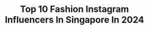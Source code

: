 ---
title: Top 10 Fashion Instagram Influencers In Singapore In 2024
description: >-
  Find top fashion Instagram influencers in Singapore in 2024. Most popular hashtags: #sgfamily #singapore #sgfood #ootd.
platform: Instagram
hits: 87
text_top: Analyze the best Instagram accounts on inBeat.
text_bottom: inBeat holds 87 Instagram influencers like this in Singapore for you to pitch.
profiles:
  - username: "peroro_"
    fullname: >-
      ⋆·˚ ༘ * Persie Y  ੈ✩‧₊˚
    bio: >-
      ♡ Lifestyle, Health,Motherhood,Food,Beauty,Fashion ҉ therealpersie@gmail.com ＊*✩˚ interior designer ✩ boy mum @bbbhung_ ☽ SG ˚｡⋆
    location: "Singapore"
    followers: 19155
    engagement: 441
    commentsToLikes: 0.072755
    id: clm70aj3igdys0j08urosqknx
    verified: false
    hashtags: "#newborn, #thingstodo, #baby, #sp"
  - username: "jessluvzs"
    fullname: >-
      𝒥𝑒𝓈𝓈𝒾𝒸𝒶 𝐿𝑒𝑒
    bio: >-
      SG Lifestyle | Food | Fashion | Travel ✈️🇹🇭🇹🇷🇨🇳 💜YouTrip Ambassador <JESSL5> 💗Bioderma Creator 💙#joashloon #jonasloon Skaterboys
    location: "Singapore"
    followers: 11350
    engagement: 587
    commentsToLikes: 0.229463
    id: clm70ak0kgeu50j08pov34h6m
    verified: false
    hashtags: "#whati8todaysg, #sgfood, #jessicaloon, #sglifestyle"
  - username: "weiloongbrian"
    fullname: >-
      Weiloongbrian | 伟龙
    bio: >-
      🇸🇬🎙Former Radio DJ| Bilingual host| VO| Acting 💻weiloongbrian88@gmail.com 🏸Love sports, travel, music, fashion, happiness
    location: "Singapore"
    followers: 17754
    engagement: 524
    commentsToLikes: 0.023158
    id: ck138ds6ffqzj0i194wd3gepr
    verified: false
    hashtags: "#wherearemyabs, #urbanrevivo, #ootd, #whatiwore"
  - username: "naploes"
    fullname: >-
      natalie ꒰ •ᴗ•｡꒱
    bio: >-
      📍 Singapore 🎬 Beauty, Fashion & Lifestyle on the clock app [77k] 💌 natalienaploes@gmail.com
    location: "Singapore"
    followers: 11684
    engagement: 10034
    commentsToLikes: 0.002207
    id: clmumxdk2l7tv0j086e1fgh67
    verified: false
    hashtags: "#singapore, #travel, #explore, #reels"
  - username: "crysta.bel"
    fullname: >-
      Crystabel Tan
    bio: >-
      ✨˚ Makeup ✧ Fashion ✧ Lifestyle ˚✨ 🌷Tiktok [820k] @ crystabel_ 🎀 M-20.4 @berrybel__ My Socials! ⬇️
    location: "Singapore"
    followers: 116884
    engagement: 1269
    commentsToLikes: 0.007653
    id: ck5qcivjuqsrm0i11oniljb3b
    verified: false
    hashtags: "#msi, #gaming, #laptop, #cyborg15"
  - username: "aldiaan"
    fullname: >-
      Aldian Muhammad, S.T., M.M.
    bio: >-
      Fashionpreneur but Sport Enthusiast in disguise🏃🏻 Developing @kato.plus — @casa.kato 🏡 📍 MLG 🇮🇩 ☎️ Contact Person ⬇️ •••
    location: "Singapore"
    followers: 68808
    engagement: 671
    commentsToLikes: 0.023457
    id: ck9wgp67gud430j780zn9456d
    verified: false
    hashtags: "#indonesia, #giveaway, #run, #maybank"
  - username: "aliciacho"
    fullname: >-
      Alicia Cho
    bio: >-
      🎬 Freelance Talent 🇸🇬 Lifestyle l Adventures | Fashion | Cafe ✈️ Klook - ALICIACHO for 5% off
    location: "Singapore"
    followers: 15716
    engagement: 266
    commentsToLikes: 0.267548
    id: clm70agmjgbuy0j08un4871m5
    verified: false
    hashtags: "#discoverhongkong, #sgfood, #happy2024, #klookkreator"
  - username: "yenern88"
    fullname: >-
      Yen 🌷SG Foodie 🍔 Lifestyle 💖 Home 🌸Travel ✈️ Blogger 🇸🇬
    bio: >-
      Content Creator 💃🏻Petite 155 🌷Cooking, foodie, fashion, lifestyle ✈️ Mar🇯🇵 April🇹🇼 May🇮🇩 DM / 💌 me for collabs 💌
    location: "Singapore"
    followers: 14441
    engagement: 263
    commentsToLikes: 0.107910
    id: clm70ajvkgepn0j080wb06cq4
    verified: false
    hashtags: "#sp, #sghomecooking, #sgeats, #instafood"
  - username: "j.jaikishan"
    fullname: >-
      KISHAN
    bio: >-
      Behaving in “unpredictable fashion” and 🤪 - Chaos Theory Actor | Host | Dinosaur For more 👇🏽
    location: "Singapore"
    followers: 23497
    engagement: 258
    commentsToLikes: 0.036215
    id: ck5zvecq142pk0i14zltcvb66
    verified: false
    hashtags: "#sennheiser, #themoreyouknow, #sgmoji, #mammoth"
  - username: "mamasinfinitylove"
    fullname: >-
      Joyce | Mum➰ContentCreator|📍SG
    bio: >-
      👧🏻#joreentanjiyoon 7yo ♡Beauty | Fashion | Food |📷| Pastel Sharing #joy #motherhood #lifestyle #deals 💌 Promo codes👇🏻
    location: "Singapore"
    followers: 11646
    engagement: 225
    commentsToLikes: 0.140358
    id: clm70ajlsgegq0j08lkkenith
    verified: false
    hashtags: "#foodsg, #whati8today, #klookbirthday, #bondingtime"
---